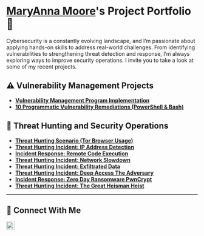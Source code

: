# <a href="https://www.linkedin.com/in/maryanna-moore/">MaryAnna Moore</a>'s Project Portfolio 🔐

Cybersecurity is a constantly evolving landscape, and I’m passionate about applying hands-on skills to address real-world challenges. From identifying vulnerabilities to strengthening threat detection and response, I’m always exploring ways to improve security operations. I invite you to take a look at some of my recent projects.

## ⚠️ Vulnerability Management Projects

- **[Vulnerability Management Program Implementation](https://github.com/MaryAnnaMoore07/Vulnerability-Management-Program)**
- **[10 Programmatic Vulnerability Remediations (PowerShell & Bash)](https://github.com/MaryAnnaMoore07/Remediation-Automation-PowerShell-and-Bash/tree/main/automation)**

## 🚨 Threat Hunting and Security Operations

- **[Threat Hunting Scenario (Tor Browser Usage)](https://github.com/MaryAnnaMoore07/Threat-Hunting-Scenario-Tor-)**
- **[Threat Hunting Incident: IP Address Detection](https://github.com/MaryAnnaMoore07/Detection-of-Public-IP-Address)**
- **[Incident Response: Remote Code Execution](https://github.com/MaryAnnaMoore07/Remote-Code-Execution-Detection)**
- **[Threat Hunting Incident: Network Slowdown](https://github.com/MaryAnnaMoore07/Sudden_Network_Slowdown)**
- **[Threat Hunting Incident: Exfiltrated Data](https://github.com/MaryAnnaMoore07/Suspected_Data_Exfiltration)**
- **[Threat Hunting Incident: Deep Access The Adversary](https://github.com/MaryAnnaMoore07/Threat-Hunt-Deep-Access-The-Adversary)**
- **[Incident Response: Zero Day Ransomware PwnCrypt](https://github.com/MaryAnnaMoore07/New-Zero-Day)**
- **[Threat Hunting Incident: The Great Heisman Heist](https://github.com/MaryAnnaMoore07/The-Great-Admin-Heist)**

<hr/>

## 🤳 Connect With Me


[<img align="left" alt="___________ | LinkedIn" width="22px" src="https://cdn.jsdelivr.net/npm/simple-icons@v3/icons/linkedin.svg" />][linkedin]


[linkedin]: https://linkedin.com/in/www.linkedin.com/in/maryanna-moore

<!--
<img width="35" alt="image" src="https://github.com/user-attachments/assets/2f41c7cd-5ea8-4475-b451-a37161b6c3fb"> 
<img width="35" alt="image" src="https://github.com/user-attachments/assets/77649969-9910-4994-8b96-74a116cfb2a8">
-->

